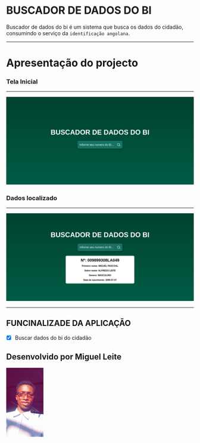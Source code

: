 # BUSCADOR DE DADOS DO BI 

Buscador de dados do bi é um sistema que busca os dados do cidadão, consumindo o serviço da `identificação angolana`.

<hr />

# Apresentação do projecto

### Tela Inicial

<hr />

<img src="./src/assets/img/tela.png" width="600" />

### Dados localizado

<hr />

<img src="./src/assets/img/bi-localizado.png" width="600" />

<hr />

## FUNCINALIZADE DA APLICAÇÃO

- [x] Buscar dados do bi do cidadão


## Desenvolvido por Miguel Leite

<img src="./src/assets/img/7.jpg" width="100" />
